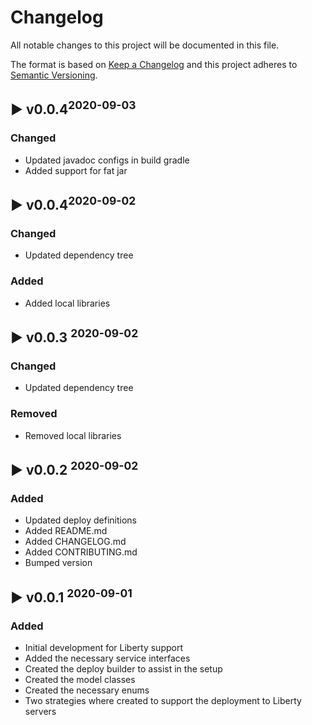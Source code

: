 # Changelog
All notable changes to this project will be documented in this file.

The format is based on [Keep a Changelog](http://keepachangelog.com/en/1.0.0/)
and this project adheres to [Semantic Versioning](http://semver.org/spec/v2.0.0.html).

## :arrow_forward: v0.0.4<sup>2020-09-03</sup>
### Changed
- Updated javadoc configs in build gradle
- Added support for fat jar

## :arrow_forward: v0.0.4<sup>2020-09-02</sup>
### Changed
- Updated dependency tree
### Added
- Added local libraries

## :arrow_forward: v0.0.3 <sup>2020-09-02</sup>
### Changed
- Updated dependency tree
### Removed
- Removed local libraries

## :arrow_forward: v0.0.2 <sup>2020-09-02</sup>
### Added
- Updated deploy definitions
- Added README.md
- Added CHANGELOG.md
- Added CONTRIBUTING.md
- Bumped version

## :arrow_forward: v0.0.1 <sup>2020-09-01</sup>

### Added
- Initial development for Liberty support
- Added the necessary service interfaces
- Created the deploy builder to assist in the setup
- Created the model classes
- Created the necessary enums
- Two strategies where created to support the deployment to Liberty servers
